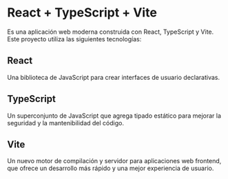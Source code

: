 # React + TypeScript + Vite

Es una aplicación web moderna construida con React, TypeScript y Vite. Este proyecto utiliza las siguientes tecnologías:

## React
Una biblioteca de JavaScript para crear interfaces de usuario declarativas.

## TypeScript
Un superconjunto de JavaScript que agrega tipado estático para mejorar la seguridad y la mantenibilidad del código.

## Vite 
Un nuevo motor de compilación y servidor para aplicaciones web frontend, que ofrece un desarrollo más rápido y una mejor experiencia de usuario.


